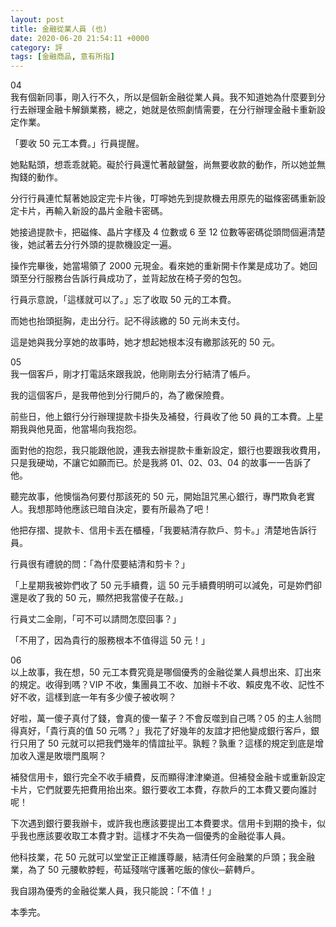 ```yaml
---
layout: post
title: 金融從業人員 (也)
date: 2020-06-20 21:54:11 +0000
category: 評
tags: [金融商品, 意有所指]
---
```


04<br>
我有個新同事，剛入行不久，所以是個新金融從業人員。我不知道她為什麼要到分行去辦理金融卡解鎖業務，總之，她就是依照劇情需要，在分行辦理金融卡重新設定作業。

「要收 50 元工本費。」行員提醒。

<!--more-->

她點點頭，想乖乖就範。礙於行員還忙著敲鍵盤，尚無要收款的動作，所以她並無掏錢的動作。

分行行員連忙幫著她設定完卡片後，叮嚀她先到提款機去用原先的磁條密碼重新設定卡片，再輸入新設的晶片金融卡密碼。

她接過提款卡，把磁條、晶片字樣及 4 位數或 6 至 12 位數等密碼從頭問個遍清楚後，她試著去分行外頭的提款機設定一遍。

操作完畢後，她當場領了 2000 元現金。看來她的重新開卡作業是成功了。她回頭至分行服務台告訴行員成功了，並背起放在椅子旁的包包。

行員示意說，「這樣就可以了。」忘了收取 50 元的工本費。

而她也抬頭挺胸，走出分行。記不得該繳的 50 元尚未支付。

這是她與我分享她的故事時，她才想起她根本沒有繳那該死的 50 元。



05<br>
我一個客戶，剛才打電話來跟我說，他剛剛去分行結清了帳戶。

我的這個客戶，是我帶他到分行開戶的，為了繳保險費。

前些日，他上銀行分行辦理提款卡掛失及補發，行員收了他 50 員的工本費。上星期我與他見面，他當場向我抱怨。

面對他的抱怨，我只能跟他說，連我去辦提款卡重新設定，銀行也要跟我收費用，只是我硬坳，不讓它如願而已。於是我將 01、02、03、04 的故事一一告訴了他。

聽完故事，他懊惱為何要付那該死的 50 元，開始詛咒黑心銀行，專門欺負老實人。我想那時他應該已暗自決定，要有所最為了吧！

他把存摺、提款卡、信用卡丟在櫃檯，「我要結清存款戶、剪卡。」清楚地告訴行員。

行員很有禮貌的問：「為什麼要結清和剪卡？」

「上星期我被妳們收了 50 元手續費，這 50 元手續費明明可以減免，可是妳們卻還是收了我的 50 元，顯然把我當傻子在敲。」

行員丈二金剛，「可不可以請問怎麼回事？」

「不用了，因為貴行的服務根本不值得這 50 元！」


06<br>
以上故事，我在想，50 元工本費究竟是哪個優秀的金融從業人員想出來、訂出來的規定。收得到嗎？VIP 不收，集團員工不收、加辦卡不收、賴皮鬼不收、記性不好不收，這樣到底一年有多少傻子被收啊？

好啦，萬一傻子真付了錢，會真的傻一輩子？不會反噬到自己嗎？05 的主人翁問得真好，「貴行真的值 50 元嗎？」我花了好幾年的友誼才把他變成銀行客戶，銀行只用了 50 元就可以把我們幾年的情誼扯平。孰輕？孰重？這樣的規定到底是增加收入還是敗壞門風啊？

補發信用卡，銀行完全不收手續費，反而顯得津津樂道。但補發金融卡或重新設定卡片，它們就要先把費用抬出來。銀行要收工本費，存款戶的工本費又要向誰討呢！

下次遇到銀行要我辦卡，或許我也應該要提出工本費要求。信用卡到期的換卡，似乎我也應該要收取工本費才對。這樣才不失為一個優秀的金融從事人員。

他科技業，花 50 元就可以堂堂正正維護尊嚴，結清任何金融業的戶頭；我金融業，為了 50 元腰軟脖輕，苟延殘喘守護著吃飯的傢伙─薪轉戶。

我自詡為優秀的金融從業人員，我只能說：「不值！」


本季完。
